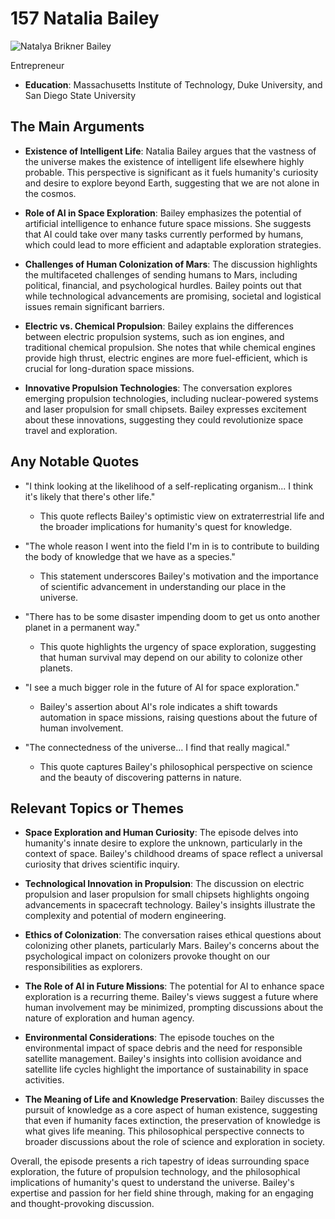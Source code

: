 # 157 Natalia Bailey


![Natalya Brikner Bailey](https://encrypted-tbn0.gstatic.com/licensed-image?q=tbn:ANd9GcQ1LvbG3vEoL5P6ofcdpxSdFQ3727nBJvFr3MtteVzGRTPejGCss52C-ZI6wLG3C2yGN5mP&s=19)

Entrepreneur

- **Education**: Massachusetts Institute of Technology, Duke University, and San Diego State University


## The Main Arguments

- **Existence of Intelligent Life**: Natalia Bailey argues that the vastness of the universe makes the existence of intelligent life elsewhere highly probable. This perspective is significant as it fuels humanity's curiosity and desire to explore beyond Earth, suggesting that we are not alone in the cosmos.

- **Role of AI in Space Exploration**: Bailey emphasizes the potential of artificial intelligence to enhance future space missions. She suggests that AI could take over many tasks currently performed by humans, which could lead to more efficient and adaptable exploration strategies.

- **Challenges of Human Colonization of Mars**: The discussion highlights the multifaceted challenges of sending humans to Mars, including political, financial, and psychological hurdles. Bailey points out that while technological advancements are promising, societal and logistical issues remain significant barriers.

- **Electric vs. Chemical Propulsion**: Bailey explains the differences between electric propulsion systems, such as ion engines, and traditional chemical propulsion. She notes that while chemical engines provide high thrust, electric engines are more fuel-efficient, which is crucial for long-duration space missions.

- **Innovative Propulsion Technologies**: The conversation explores emerging propulsion technologies, including nuclear-powered systems and laser propulsion for small chipsets. Bailey expresses excitement about these innovations, suggesting they could revolutionize space travel and exploration.

## Any Notable Quotes

- "I think looking at the likelihood of a self-replicating organism... I think it's likely that there's other life."
  - This quote reflects Bailey's optimistic view on extraterrestrial life and the broader implications for humanity's quest for knowledge.

- "The whole reason I went into the field I'm in is to contribute to building the body of knowledge that we have as a species."
  - This statement underscores Bailey's motivation and the importance of scientific advancement in understanding our place in the universe.

- "There has to be some disaster impending doom to get us onto another planet in a permanent way."
  - This quote highlights the urgency of space exploration, suggesting that human survival may depend on our ability to colonize other planets.

- "I see a much bigger role in the future of AI for space exploration."
  - Bailey's assertion about AI's role indicates a shift towards automation in space missions, raising questions about the future of human involvement.

- "The connectedness of the universe... I find that really magical."
  - This quote captures Bailey's philosophical perspective on science and the beauty of discovering patterns in nature.

## Relevant Topics or Themes

- **Space Exploration and Human Curiosity**: The episode delves into humanity's innate desire to explore the unknown, particularly in the context of space. Bailey's childhood dreams of space reflect a universal curiosity that drives scientific inquiry.

- **Technological Innovation in Propulsion**: The discussion on electric propulsion and laser propulsion for small chipsets highlights ongoing advancements in spacecraft technology. Bailey's insights illustrate the complexity and potential of modern engineering.

- **Ethics of Colonization**: The conversation raises ethical questions about colonizing other planets, particularly Mars. Bailey's concerns about the psychological impact on colonizers provoke thought on our responsibilities as explorers.

- **The Role of AI in Future Missions**: The potential for AI to enhance space exploration is a recurring theme. Bailey's views suggest a future where human involvement may be minimized, prompting discussions about the nature of exploration and human agency.

- **Environmental Considerations**: The episode touches on the environmental impact of space debris and the need for responsible satellite management. Bailey's insights into collision avoidance and satellite life cycles highlight the importance of sustainability in space activities.

- **The Meaning of Life and Knowledge Preservation**: Bailey discusses the pursuit of knowledge as a core aspect of human existence, suggesting that even if humanity faces extinction, the preservation of knowledge is what gives life meaning. This philosophical perspective connects to broader discussions about the role of science and exploration in society.

Overall, the episode presents a rich tapestry of ideas surrounding space exploration, the future of propulsion technology, and the philosophical implications of humanity's quest to understand the universe. Bailey's expertise and passion for her field shine through, making for an engaging and thought-provoking discussion.